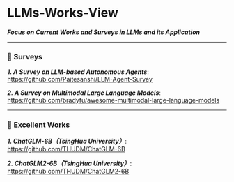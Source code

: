 # LLMs-Works-View
***Focus on Current Works and Surveys in LLMs and its Application***

---

### 🧬 Surveys
***1. A Survey on LLM-based Autonomous Agents***: https://github.com/Paitesanshi/LLM-Agent-Survey

***2. A Survey on Multimodal Large Language Models***: https://github.com/bradyfu/awesome-multimodal-large-language-models


---

### 💊 Excellent Works

***1. ChatGLM-6B（TsingHua University）***: https://github.com/THUDM/ChatGLM-6B

***2. ChatGLM2-6B（TsingHua University）***: https://github.com/THUDM/ChatGLM2-6B
